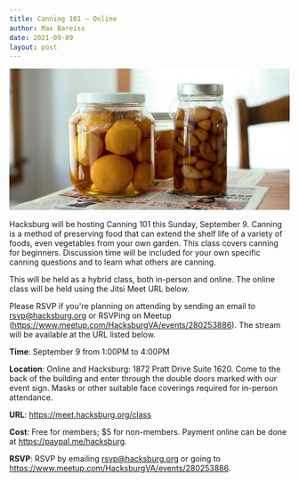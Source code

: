 ```yaml
---
title: Canning 101 — Online
author: Max Bareiss
date: 2021-09-09
layout: post
---
```


![Canning](https://github.com/Hacksburg/hacksburg.github.io/raw/master/images/canning.jpg)

Hacksburg will be hosting Canning 101 this Sunday, September 9. Canning is a method of preserving food that can extend the shelf life of a variety of foods, even vegetables from your own garden. This class covers canning for beginners. Discussion time will be included for your own specific canning questions and to learn what others are canning.

This will be held as a hybrid class, both in-person and online. The online class will be held using the Jitsi Meet URL below.

Please RSVP if you're planning on attending by sending an email to [rsvp@hacksburg.org](mailto:rsvp@hacksburg.org) or RSVPing on Meetup (https://www.meetup.com/HacksburgVA/events/280253886). The stream will be available at the URL listed below.

**Time**: September 9 from 1:00PM to 4:00PM

**Location**: Online and Hacksburg: 1872 Pratt Drive Suite 1620. Come to the back of the building and enter through the double doors marked with our event sign. Masks or other suitable face coverings required for in-person attendance.

**URL**: <https://meet.hacksburg.org/class>

**Cost**: Free for members; $5 for non-members. Payment online can be done at <https://paypal.me/hacksburg>.

**RSVP**: RSVP by emailing [rsvp@hacksburg.org](mailto:rsvp@hacksburg.org) or going to https://www.meetup.com/HacksburgVA/events/280253886.
